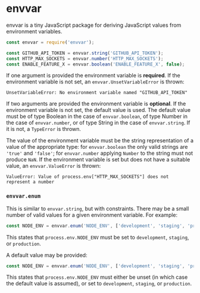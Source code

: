 # envvar

envvar is a tiny JavaScript package for deriving JavaScript values from
environment variables.

```javascript
const envvar = require('envvar');

const GITHUB_API_TOKEN = envvar.string('GITHUB_API_TOKEN');
const HTTP_MAX_SOCKETS = envvar.number('HTTP_MAX_SOCKETS');
const ENABLE_FEATURE_X = envvar.boolean('ENABLE_FEATURE_X', false);
```

If one argument is provided the environment variable is __required__. If the
environment variable is not set, an `envvar.UnsetVariableError` is thrown:

    UnsetVariableError: No environment variable named "GITHUB_API_TOKEN"

If two arguments are provided the environment variable is __optional__. If the
environment variable is not set, the default value is used. The default value
must be of type Boolean in the case of `envvar.boolean`, of type Number in the
case of `envvar.number`, or of type String in the case of `envvar.string`. If
it is not, a `TypeError` is thrown.

The value of the environment variable must be the string representation of a
value of the appropriate type: for `envvar.boolean` the only valid strings are
`'true'` and `'false'`; for `envvar.number` applying `Number` to the string
must not produce `NaN`. If the environment variable is set but does not have
a suitable value, an `envvar.ValueError` is thrown:

    ValueError: Value of process.env["HTTP_MAX_SOCKETS"] does not represent a number

### `envvar.enum`

This is similar to `envvar.string`, but with constraints. There may be a small
number of valid values for a given environment variable. For example:

```javascript
const NODE_ENV = envvar.enum('NODE_ENV', ['development', 'staging', 'production']);
```

This states that `process.env.NODE_ENV` must be set to `development`,
`staging`, or `production`.

A default value may be provided:

```javascript
const NODE_ENV = envvar.enum('NODE_ENV', ['development', 'staging', 'production'], 'production');
```

This states that `process.env.NODE_ENV` must either be unset (in which case the
default value is assumed), or set to `development`, `staging`, or `production`.
